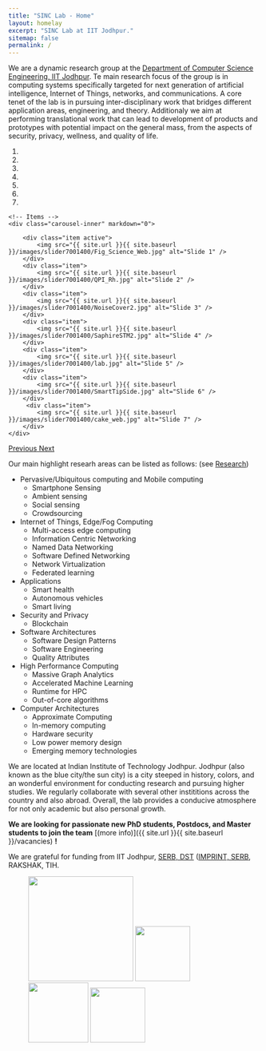 ```yaml
---
title: "SINC Lab - Home"
layout: homelay
excerpt: "SINC Lab at IIT Jodhpur."
sitemap: false
permalink: /
---
```


We are a dynamic research group at the [Department of Computer Science Engineering, IIT Jodhpur](http://cse.iitj.ac.in/). Te main research focus of the group is in computing systems specifically targeted for next generation of artificial intelligence, Internet of Things, networks, and communications. A core tenet of the lab is in pursuing inter-disciplinary work that bridges different application areas, engineering, and theory. Additionaly we aim at performing translational work that can lead to development of products and prototypes with potential impact on the general mass, from the aspects of security, privacy, wellness, and quality of life. 


<div markdown="0" id="carousel" class="carousel slide" data-ride="carousel" data-interval="5000" data-pause="hover" >
    <!-- Menu -->
    <ol class="carousel-indicators">
        <li data-target="#carousel" data-slide-to="0" class="active"></li>
        <li data-target="#carousel" data-slide-to="1"></li>
        <li data-target="#carousel" data-slide-to="2"></li>
        <li data-target="#carousel" data-slide-to="3"></li>
        <li data-target="#carousel" data-slide-to="4"></li>
        <li data-target="#carousel" data-slide-to="5"></li>
        <li data-target="#carousel" data-slide-to="6"></li>
    </ol>

    <!-- Items -->
    <div class="carousel-inner" markdown="0">

        <div class="item active">
            <img src="{{ site.url }}{{ site.baseurl }}/images/slider7001400/Fig_Science_Web.jpg" alt="Slide 1" />
        </div>
        <div class="item">
            <img src="{{ site.url }}{{ site.baseurl }}/images/slider7001400/QPI_Rh.jpg" alt="Slide 2" />
        </div>
        <div class="item">
            <img src="{{ site.url }}{{ site.baseurl }}/images/slider7001400/NoiseCover2.jpg" alt="Slide 3" />
        </div>
        <div class="item">
            <img src="{{ site.url }}{{ site.baseurl }}/images/slider7001400/SaphireSTM2.jpg" alt="Slide 4" />
        </div>
        <div class="item">
            <img src="{{ site.url }}{{ site.baseurl }}/images/slider7001400/lab.jpg" alt="Slide 5" />
        </div>
        <div class="item">
            <img src="{{ site.url }}{{ site.baseurl }}/images/slider7001400/SmartTipSide.jpg" alt="Slide 6" />
        </div>       
         <div class="item">
            <img src="{{ site.url }}{{ site.baseurl }}/images/slider7001400/cake_web.jpg" alt="Slide 7" />
        </div>
    </div>
  <a class="left carousel-control" href="#carousel" role="button" data-slide="prev">
    <span class="glyphicon glyphicon-chevron-left" aria-hidden="true"></span>
    <span class="sr-only">Previous</span>
  </a>
  <a class="right carousel-control" href="#carousel" role="button" data-slide="next">
    <span class="glyphicon glyphicon-chevron-right" aria-hidden="true"></span>
    <span class="sr-only">Next</span>
  </a>
</div>



Our main highlight researh areas can be listed as follows: (see [Research](research))
* Pervasive/Ubiquitous computing and Mobile computing
    * Smartphone Sensing
    * Ambient sensing
    * Social sensing
    * Crowdsourcing
* Internet of Things, Edge/Fog Computing
    * Multi-access edge computing
    * Information Centric Networking
    * Named Data Networking
    * Software Defined Networking
    * Network Virtualization
    * Federated learning
* Applications
    * Smart health
    * Autonomous vehicles
    * Smart living
* Security and Privacy
    * Blockchain
* Software Architectures
    * Software Design Patterns
    * Software Engineering
    * Quality Attributes
* High Performance Computing
    * Massive Graph Analytics
    * Accelerated Machine Learning
    * Runtime for HPC
    * Out-of-core algorithms
* Computer Architectures
    * Approximate Computing
    * In-memory computing
    * Hardware security
    * Low power memory design
    * Emerging memory technologies
  
We are located at Indian Institute of Technology Jodhpur. Jodhpur (also known as the blue city/the sun city) is a city steeped in history, colors, and an wonderful environment for conducting research and pursuing higher studies. We regularly collaborate with several other instititions across the country and also abroad. Overall, the lab provides a conducive atmosphere for not only academic but also personal growth.

 **We are  looking for passionate new PhD students, Postdocs, and Master students to join the team** [(more info)]({{ site.url }}{{ site.baseurl }}/vacancies) **!**


We are grateful for funding from IIT Jodhpur, [SERB, DST](www.serb.gov.in) ([IMPRINT, SERB](http://www.imprint-2.in), RAKSHAK, TIH.

<figure class="fourth">
  <img src="{{ site.url }}{{ site.baseurl }}/images/logopic/iitj.jpg" style="width: 210px">
  <img src="{{ site.url }}{{ site.baseurl }}/images/logopic/serb.jpg" style="width: 110px">
  <img src="{{ site.url }}{{ site.baseurl }}/images/logopic/tih.jpg" style="width: 120px">
  <img src="{{ site.url }}{{ site.baseurl }}/images/logopic/Logo_ERC.jpg" style="width: 110px">
</figure>
